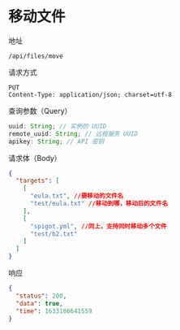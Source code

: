 # 移动文件

地址

```
/api/files/move
```

请求方式

```
PUT
Content-Type: application/json; charset=utf-8
```

查询参数（Query）

```js
uuid: String; // 实例的 UUID
remote_uuid: String; // 远程服务 UUID
apikey: String; // API 密钥
```

请求体（Body）

```json
{
  "targets": [
    [
      "eula.txt", //要移动的文件名
      "test/eula.txt" //移动到哪，移动后的文件名
    ],
    [
      "spigot.yml", //同上，支持同时移动多个文件
      "test/b2.txt"
    ]
  ]
}
```

响应

```json
{
  "status": 200,
  "data": true,
  "time": 1633186641559
}
```
